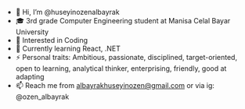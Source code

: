 - 👋 Hi, I’m @huseyinozenalbayrak
- 🎓 3rd grade Computer Engineering student at Manisa Celal Bayar University
- 👀 Interested in Coding
- 🌱 Currently learning React, .NET
- ⚡ Personal traits: Ambitious, passionate, disciplined, target-oriented, open to learning, analytical thinker, enterprising, friendly, good at adapting
- 📫 Reach me from albayrakhuseyinozen@gmail.com or via ig: @ozen_albayrak

<!---
huseyinozenalbayrak/huseyinozenalbayrak is a ✨ special ✨ repository because its `README.md` (this file) appears on your GitHub profile.
You can click the Preview link to take a look at your changes.
--->
